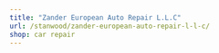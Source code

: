 ```yaml
---
title: "Zander European Auto Repair L.L.C"
url: /stanwood/zander-european-auto-repair-l-l-c/
shop: car repair
---
```

